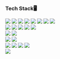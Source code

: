 ### Tech Stack🖥️
<!-- Skill -->
<!-- Back -->
<img src="https://img.shields.io/badge/JAVA-007396?style=for-the-badge&logo=JAVA&logoColor=white"> <!-- JAVA -->
<img src="https://img.shields.io/badge/JSP-007396?style=for-the-badge&logo=JSP&logoColor=white"> <!-- JSP -->
<img src="https://img.shields.io/badge/JPA-007396?style=for-the-badge&logo=JPA&logoColor=white"> <!-- JPA -->
<img src="https://img.shields.io/badge/MyBatis-007396?style=for-the-badge&logo=MyBatis&logoColor=white"> <!-- MyBatis -->
<img src="https://img.shields.io/badge/Ajax-007396?style=for-the-badge&logo=Ajax&logoColor=white"> <!-- Ajax -->
<img src="https://img.shields.io/badge/RestAPI-007396?style=for-the-badge&logo=RestAPI&logoColor=white"> <!-- RestAPI -->
<img src="https://img.shields.io/badge/Servlet-007396?style=for-the-badge&logo=RestAPI&logoColor=white"> <!-- Servlet -->
<img src="https://img.shields.io/badge/JSON-000000?style=for-the-badge&logo=JSON&logoColor=white"> <!-- JSON -->
<br /> <!-- Front -->
<img src="https://img.shields.io/badge/HTML5-E34F26?style=for-the-badge&logo=HTML5&logoColor=white"> <!-- HTML5 -->
<img src="https://img.shields.io/badge/CSS3-1572B6?style=for-the-badge&logo=CSS3&logoColor=white"> <!-- CSS3 -->
<img src="https://img.shields.io/badge/Sass-CC6699?style=for-the-badge&logo=CSS3&logoColor=white"> <!-- Sass -->
<img src="https://img.shields.io/badge/JavaScript-F7DF1E?style=for-the-badge&logo=JavaScript&logoColor=black"> <!-- JavaScript -->
<img src="https://img.shields.io/badge/jQuery-0769AD?style=for-the-badge&logo=jQuery&logoColor=white"> <!-- jQuery --> 
<br/> <!-- css 라이브러리 -->
<img src="https://img.shields.io/badge/Thymeleaf-005F0F?style=for-the-badge&logo=Thymeleaf&logoColor=white"> <!-- Thymeleaf -->
<img src="https://img.shields.io/badge/Bootstrap-7952B3?style=for-the-badge&logo=Bootstrap&logoColor=white"> <!--Bootstrap -->
<br/> <!-- DB -->
<img src="https://img.shields.io/badge/Oracle-F80000?style=for-the-badge&logo=Oracle&logoColor=white"> <!-- Oracle -->
<img src="https://img.shields.io/badge/MySQL-4479A1?style=for-the-badge&logo=MySQL&logoColor=white"> <!-- MySQL -->
<br/> <!-- tool -->
<img src="https://img.shields.io/badge/Eclipse IDE-2C2255?style=for-the-badge&logo=Eclipse IDE&logoColor=white"> <!-- Eclipse IDE -->
<img src="https://img.shields.io/badge/Spring-6DB33F?style=for-the-badge&logo=Spring&logoColor=white"> <!-- Spring -->
<img src="https://img.shields.io/badge/Spring Boot-6DB33F?style=for-the-badge&logo=Spring Boot&logoColor=white"> <!-- Spring -->
<img src="https://img.shields.io/badge/IntelliJ IDEA-000000?style=for-the-badge&logo=IntelliJ IDEA&logoColor=white"> <!-- IntelliJ IDEA -->
<br/> <!-- Server -->
<img src="https://img.shields.io/badge/Apache Tomcat-F8DC75?style=for-the-badge&logo=Apache Tomcat&logoColor=black"> <!-- Apache Tomcat -->




<!--
**2ms2/2ms2** is a ✨ _special_ ✨ repository because its `README.md` (this file) appears on your GitHub profile.

Here are some ideas to get you started:

- 🔭 I’m currently working on ...
- 🌱 I’m currently learning ...
- 👯 I’m looking to collaborate on ...
- 🤔 I’m looking for help with ...
- 💬 Ask me about ...
- 📫 How to reach me: ...
- 😄 Pronouns: ...
- ⚡ Fun fact: ...
-->
